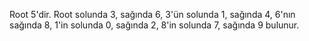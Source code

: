 Root 5'dir. Root solunda 3, sağında 6, 3'ün solunda 1, sağında 4, 6'nın sağında 8, 1'in solunda 0, sağında 2, 8'in solunda 7, sağında 9 bulunur.
